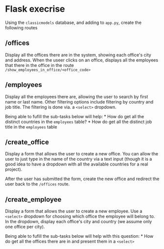 # Flask execrise

Using the `classicmodels` database, and adding to `app.py`, create the following routes

## /offices
Display all the offices there are in the system, showing each office's city and address. When the useer clicks on an office,
displays all the employees that there in the office in the route `/show_employees_in_office/<office_code>`

## /employees
Display all the employees there are, allowing the user to search by first name or last name. Other filtering options include
filtering by country and job title. The filtering is done via. a `<select>` dropdown.

Being able to fufill the sub-tasks below will help:
    * How do get all the distinct countries in the `employees` table?
    * How do get all the distinct job title in the `employees` table

## /create_office
Display a form that allows the user to create a new office. You can allow the user to just type in the name of the country via
a text input (though it is a good idea to have a dropdown with all the available countries for a real project).

After the user has submitted the form, create the new office and redirect the user back to the `/offices` route.

## /create_employee
Display a form that allows the user to create a new employee. Use a `<select>` dropdown for choosing which office the employee 
will belong to. In the dropdown, display each office's city and country (we assume only one office per city).

Being able to fufill the sub-tasks below will help with this question:
    * How do get all the offices there are in and present them in a `<select>`
